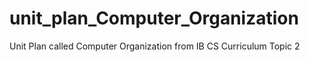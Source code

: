 # unit_plan_Computer_Organization
Unit Plan called Computer Organization from IB CS Curriculum Topic 2
